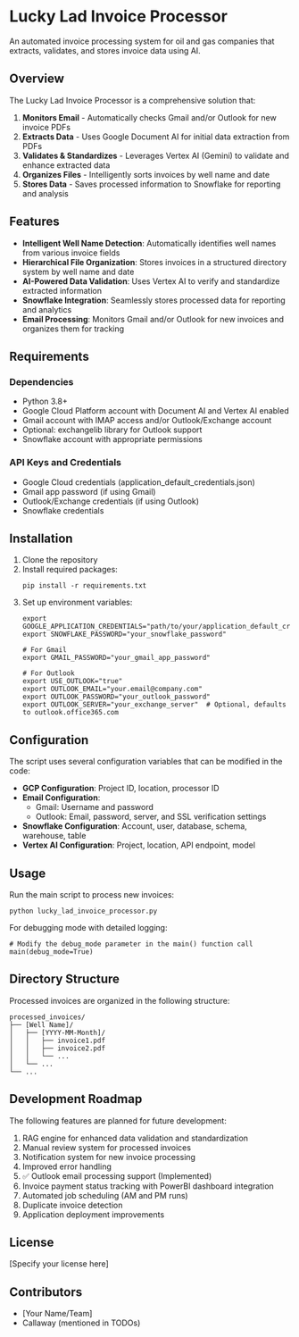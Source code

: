 # Lucky Lad Invoice Processor

An automated invoice processing system for oil and gas companies that extracts, validates, and stores invoice data using AI.

## Overview

The Lucky Lad Invoice Processor is a comprehensive solution that:

1. **Monitors Email** - Automatically checks Gmail and/or Outlook for new invoice PDFs
2. **Extracts Data** - Uses Google Document AI for initial data extraction from PDFs
3. **Validates & Standardizes** - Leverages Vertex AI (Gemini) to validate and enhance extracted data
4. **Organizes Files** - Intelligently sorts invoices by well name and date
5. **Stores Data** - Saves processed information to Snowflake for reporting and analysis

## Features

- **Intelligent Well Name Detection**: Automatically identifies well names from various invoice fields
- **Hierarchical File Organization**: Stores invoices in a structured directory system by well name and date
- **AI-Powered Data Validation**: Uses Vertex AI to verify and standardize extracted information
- **Snowflake Integration**: Seamlessly stores processed data for reporting and analytics
- **Email Processing**: Monitors Gmail and/or Outlook for new invoices and organizes them for tracking

## Requirements

### Dependencies
- Python 3.8+
- Google Cloud Platform account with Document AI and Vertex AI enabled
- Gmail account with IMAP access and/or Outlook/Exchange account
- Optional: exchangelib library for Outlook support
- Snowflake account with appropriate permissions

### API Keys and Credentials
- Google Cloud credentials (application_default_credentials.json)
- Gmail app password (if using Gmail)
- Outlook/Exchange credentials (if using Outlook)
- Snowflake credentials

## Installation

1. Clone the repository
2. Install required packages:
   ```
   pip install -r requirements.txt
   ```
3. Set up environment variables:
   ```
   export GOOGLE_APPLICATION_CREDENTIALS="path/to/your/application_default_credentials.json"
   export SNOWFLAKE_PASSWORD="your_snowflake_password"
   
   # For Gmail
   export GMAIL_PASSWORD="your_gmail_app_password"
   
   # For Outlook
   export USE_OUTLOOK="true"
   export OUTLOOK_EMAIL="your.email@company.com"
   export OUTLOOK_PASSWORD="your_outlook_password"
   export OUTLOOK_SERVER="your_exchange_server"  # Optional, defaults to outlook.office365.com
   ```

## Configuration

The script uses several configuration variables that can be modified in the code:

- **GCP Configuration**: Project ID, location, processor ID
- **Email Configuration**:
  - Gmail: Username and password
  - Outlook: Email, password, server, and SSL verification settings
- **Snowflake Configuration**: Account, user, database, schema, warehouse, table
- **Vertex AI Configuration**: Project, location, API endpoint, model

## Usage

Run the main script to process new invoices:

```
python lucky_lad_invoice_processor.py
```

For debugging mode with detailed logging:

```
# Modify the debug_mode parameter in the main() function call
main(debug_mode=True)
```

## Directory Structure

Processed invoices are organized in the following structure:
```
processed_invoices/
├── [Well Name]/
│   ├── [YYYY-MM-Month]/
│   │   ├── invoice1.pdf
│   │   ├── invoice2.pdf
│   │   └── ...
│   └── ...
└── ...
```

## Development Roadmap

The following features are planned for future development:

1. RAG engine for enhanced data validation and standardization
2. Manual review system for processed invoices
3. Notification system for new invoice processing
4. Improved error handling
5. ✅ Outlook email processing support (Implemented)
6. Invoice payment status tracking with PowerBI dashboard integration
7. Automated job scheduling (AM and PM runs)
8. Duplicate invoice detection
9. Application deployment improvements

## License

[Specify your license here]

## Contributors

- [Your Name/Team]
- Callaway (mentioned in TODOs)
